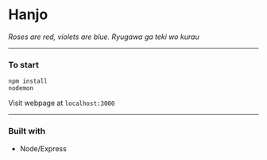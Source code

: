 # Hanjo
*Roses are red, violets are blue. Ryugawa ga teki wo kurau*

---

### To start

```
npm install
nodemon
```

Visit webpage at `localhost:3000`

---

### Built with

- Node/Express
